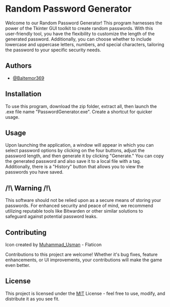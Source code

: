
# Random Password Generator

Welcome to our Random Password Generator! This program harnesses the power of the Tkinter GUI toolkit to create random passwords. With this user-friendly tool, you have the flexibility to customize the length of the generated password. Additionally, you can choose whether to include lowercase and uppercase letters, numbers, and special characters, tailoring the password to your specific security needs.
## Authors

- [@Baltemor369](https://www.github.com/Baltemor369)

## Installation

To use this program, download the zip folder, extract all, then launch the .exe file name "PasswordGenerator.exe". Create a shortcut for quicker usage.
    
## Usage

Upon launching the application, a window will appear in which you can select password options by clicking on the four buttons, adjust the password length, and then generate it by clicking "Generate." You can copy the generated password and also save it to a local file with a tag. Additionally, there is a "History" button that allows you to view the passwords you have saved.

## /!\ Warning /!\

This software should not be relied upon as a secure means of storing your passwords. For enhanced security and peace of mind, we recommend utilizing reputable tools like Bitwarden or other similar solutions to safeguard against potential password leaks.
## Contributing
Icon created by [Muhammad_Usman](https://www.flaticon.com/fr/auteurs/muhammad-usman) - Flaticon

Contributions to this project are welcome! Whether it's bug fixes, feature enhancements, or UI improvements, your contributions will make the game even better.

## License

This project is licensed under the [MIT](https://choosealicense.com/licenses/mit/) License - feel free to use, modify, and distribute it as you see fit.

